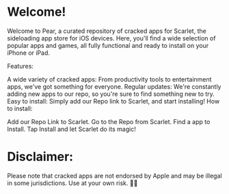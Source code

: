 # Welcome!
Welcome to Pear, a curated repository of cracked apps for Scarlet, the sideloading app store for iOS devices. Here, you'll find a wide selection of popular apps and games, all fully functional and ready to install on your iPhone or iPad.

Features:

A wide variety of cracked apps: From productivity tools to entertainment apps, we've got something for everyone.
Regular updates: We're constantly adding new apps to our repo, so you're sure to find something new to try.
Easy to install: Simply add our Repo link to Scarlet, and start installing!
How to install:

Add our Repo Link to Scarlet.
Go to the Repo from Scarlet.
Find a app to Install.
Tap Install and let Scarlet do its magic!

# Disclaimer:

Please note that cracked apps are not endorsed by Apple and may be illegal in some jurisdictions. Use at your own risk. 🏴‍☠️

